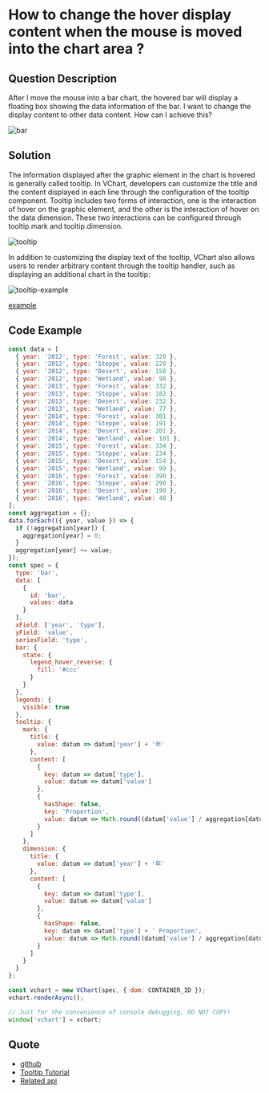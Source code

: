 # How to change the hover display content when the mouse is moved into the chart area ?

## Question Description

After I move the mouse into a bar chart, the hovered bar will display a floating box showing the data information of the bar. I want to change the display content to other data content. How can I achieve this?

![bar](/vchart/faq/79-0.png)

## Solution

The information displayed after the graphic element in the chart is hovered is generally called tooltip. In VChart, developers can customize the title and the content displayed in each line through the configuration of the tooltip component. Tooltip includes two forms of interaction, one is the interaction of hover on the graphic element, and the other is the interaction of hover on the data dimension. These two interactions can be configured through tooltip.mark and tooltip.dimension.

![tooltip](/vchart/faq/79-1.png)

In addition to customizing the display text of the tooltip, VChart also allows users to render arbitrary content through the tooltip handler, such as displaying an additional chart in the tooltip:

![tooltip-example](/vchart/faq/79-2.png)

[example](https://www.visactor.io/vchart/demo/tooltip/custom-tooltip-handler?keyword=tooltip)

## Code Example

```javascript livedemo
const data = [
  { year: '2012', type: 'Forest', value: 320 },
  { year: '2012', type: 'Steppe', value: 220 },
  { year: '2012', type: 'Desert', value: 150 },
  { year: '2012', type: 'Wetland', value: 98 },
  { year: '2013', type: 'Forest', value: 332 },
  { year: '2013', type: 'Steppe', value: 182 },
  { year: '2013', type: 'Desert', value: 232 },
  { year: '2013', type: 'Wetland', value: 77 },
  { year: '2014', type: 'Forest', value: 301 },
  { year: '2014', type: 'Steppe', value: 191 },
  { year: '2014', type: 'Desert', value: 201 },
  { year: '2014', type: 'Wetland', value: 101 },
  { year: '2015', type: 'Forest', value: 334 },
  { year: '2015', type: 'Steppe', value: 234 },
  { year: '2015', type: 'Desert', value: 154 },
  { year: '2015', type: 'Wetland', value: 99 },
  { year: '2016', type: 'Forest', value: 390 },
  { year: '2016', type: 'Steppe', value: 290 },
  { year: '2016', type: 'Desert', value: 190 },
  { year: '2016', type: 'Wetland', value: 40 }
];
const aggregation = {};
data.forEach(({ year, value }) => {
  if (!aggregation[year]) {
    aggregation[year] = 0;
  }
  aggregation[year] += value;
});
const spec = {
  type: 'bar',
  data: [
    {
      id: 'bar',
      values: data
    }
  ],
  xField: ['year', 'type'],
  yField: 'value',
  seriesField: 'type',
  bar: {
    state: {
      legend_hover_reverse: {
        fill: '#ccc'
      }
    }
  },
  legends: {
    visible: true
  },
  tooltip: {
    mark: {
      title: {
        value: datum => datum['year'] + '年'
      },
      content: [
        {
          key: datum => datum['type'],
          value: datum => datum['value']
        },
        {
          hasShape: false,
          key: 'Proportion',
          value: datum => Math.round((datum['value'] / aggregation[datum['year']]) * 10000) / 100 + '%'
        }
      ]
    },
    dimension: {
      title: {
        value: datum => datum['year'] + '年'
      },
      content: [
        {
          key: datum => datum['type'],
          value: datum => datum['value']
        },
        {
          hasShape: false,
          key: datum => datum['type'] + ' Proportion',
          value: datum => Math.round((datum['value'] / aggregation[datum['year']]) * 10000) / 100 + '%'
        }
      ]
    }
  }
};

const vchart = new VChart(spec, { dom: CONTAINER_ID });
vchart.renderAsync();

// Just for the convenience of console debugging, DO NOT COPY!
window['vchart'] = vchart;
```

## Quote

- [github](https://github.com/VisActor/VChart)
- [Tooltip Tutorial](https://visactor.io/vchart/guide/tutorial_docs/Chart_Concepts/Tooltip)
- [Related api](https://visactor.io/vchart/option/barChart#tooltip.visible)
